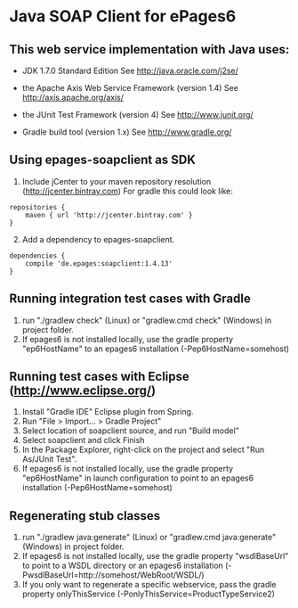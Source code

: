 # Java SOAP Client for ePages6 #

## This web service implementation with Java uses: ##

- JDK 1.7.0 Standard Edition
  See http://java.oracle.com/j2se/

- the Apache Axis Web Service Framework (version 1.4)
  See http://axis.apache.org/axis/

- the JUnit Test Framework (version 4)
  See http://www.junit.org/

- Gradle build tool (version 1.x)
  See http://www.gradle.org/

## Using epages-soapclient as SDK ##

1. Include jCenter to your maven repository resolution (http://jcenter.bintray.com)
   For gradle this could look like:    
```
repositories {
    maven { url 'http://jcenter.bintray.com' }
}
```

2. Add a dependency to epages-soapclient. 
```
dependencies {
    compile 'de.epages:soapclient:1.4.13'
}
```

## Running integration test cases with Gradle ##

1. run "./gradlew check" (Linux) or "gradlew.cmd check" (Windows) in project folder.
2. If epages6 is not installed locally, use the
   gradle property "ep6HostName" to an epages6 installation (-Pep6HostName=somehost)

## Running test cases with Eclipse (http://www.eclipse.org/) ##

1. Install "Gradle IDE" Eclipse plugin from Spring.
2. Run "File > Import... > Gradle Project"
3. Select location of soapclient source, and run "Build model"
4. Select soapclient and click Finish
5. In the Package Explorer, right-click on the project
   and select "Run As/JUnit Test".
6. If epages6 is not installed locally, use the 
   gradle property "ep6HostName" in launch configuration to point 
   to an epages6 installation (-Pep6HostName=somehost)

## Regenerating stub classes ##

1. run "./gradlew java:generate" (Linux) or "gradlew.cmd java:generate" (Windows) in project folder.
2. If epages6 is not installed locally, use the
   gradle property "wsdlBaseUrl" to point to a WSDL directory or an epages6 
   installation (-PwsdlBaseUrl=http://somehost/WebRoot/WSDL/)
3. If you only want to regenerate a specific webservice, pass the gradle property 
   onlyThisService (-PonlyThisService=ProductTypeService2)
